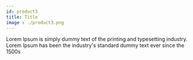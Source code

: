 ```yaml
---
id: product3
title: Title
image : ./product3.png
---
```

Lorem Ipsum is simply dummy text of the printing and typesetting industry. Lorem Ipsum has been the industry's standard dummy text ever since the 1500s